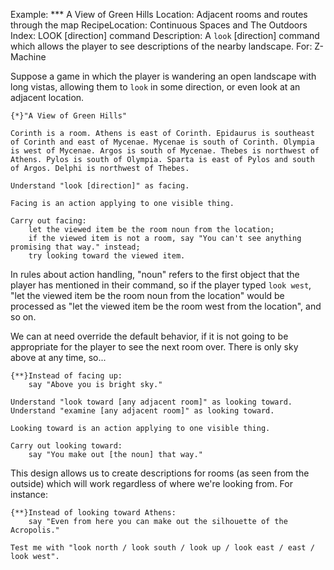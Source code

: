 Example: *** A View of Green Hills
Location: Adjacent rooms and routes through the map
RecipeLocation: Continuous Spaces and The Outdoors
Index: LOOK [direction] command
Description: A ``look`` [direction] command which allows the player to see descriptions of the nearby landscape.
For: Z-Machine

  
Suppose a game in which the player is wandering an open landscape with long vistas, allowing them to ``look`` in some direction, or even look at an adjacent location.

  

``` inform7
{*}"A View of Green Hills"

Corinth is a room. Athens is east of Corinth. Epidaurus is southeast of Corinth and east of Mycenae. Mycenae is south of Corinth. Olympia is west of Mycenae. Argos is south of Mycenae. Thebes is northwest of Athens. Pylos is south of Olympia. Sparta is east of Pylos and south of Argos. Delphi is northwest of Thebes.

Understand "look [direction]" as facing.

Facing is an action applying to one visible thing.

Carry out facing:
	let the viewed item be the room noun from the location;
	if the viewed item is not a room, say "You can't see anything promising that way." instead;
	try looking toward the viewed item.
```

  
In rules about action handling, "noun" refers to the first object that the player has mentioned in their command, so if the player typed ``look west``, "let the viewed item be the room noun from the location" would be processed as "let the viewed item be the room west from the location", and so on.

  
We can at need override the default behavior, if it is not going to be appropriate for the player to see the next room over. There is only sky above at any time, so...

  

``` inform7
{**}Instead of facing up:
	say "Above you is bright sky."

Understand "look toward [any adjacent room]" as looking toward. Understand "examine [any adjacent room]" as looking toward.

Looking toward is an action applying to one visible thing.

Carry out looking toward:
	say "You make out [the noun] that way."
```

  
This design allows us to create descriptions for rooms (as seen from the outside) which will work regardless of where we're looking from. For instance:

  

``` inform7
{**}Instead of looking toward Athens:
	say "Even from here you can make out the silhouette of the Acropolis."

Test me with "look north / look south / look up / look east / east / look west".
```

